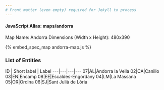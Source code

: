 ```yaml
---
# Front matter (even empty) required for Jekyll to process
---
```


#### JavaScript Alias: maps/andorra

Map Name: Andorra
Dimensions (Width x Height): 480x390



{% embed_spec_map andorra-map.js %}

### List of Entities

ID | Short label | Label
---|---|---|---
07|AL|Andorra la Vella
02|CA|Canillo
03|EN|Encamp
08|EE|Escaldes-Engordany
04|LM|La Massana
05|OR|Ordina
06|SJ|Sant Julià de Lòria

